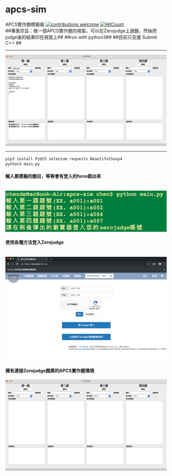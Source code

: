 # apcs-sim
APCS實作題模擬器
[![contributions welcome](https://img.shields.io/badge/contributions-welcome-brightgreen.svg?style=flat)](https://github.com/chenliTW/apcs-sim/issues)  [![HitCount](http://hits.dwyl.com/chenliTW/apcs-sim.svg)](http://hits.dwyl.com/chenliTW/apcs-sim)
<br>
##專案宗旨：做一個APCS實作題的視窗，可以在Zerojudge上選題，然後把judge後的結果印在視窗上##
##run with python3##
##目前只支援 Submit C++ ##
<hr>
<img src="./img/0.png">
<hr>

```
pip3 install PyQt5 selenium requests BeautifulSoup4
python3 main.py
```
<h4>輸入要模擬的題目，等等會有登入的form跳出來</h4>
<br>
<img src="./img/1.png">
<br>
<h4>使用各種方法登入Zerojudge</h4>
<br>
<img src="./img/2.png">
<br>
<h4>擁有連接Zerojudge題庫的APCS實作題環境</h4>
<img src="./img/3.png">